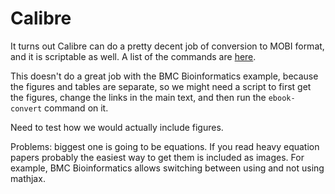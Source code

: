 # Calibre

It turns out Calibre can do a pretty decent job of conversion to MOBI format,
and it is scriptable as well. A list of the commands are [here](http://manual.calibre-ebook.com/cli/cli-index.html). 

This doesn't do a great job with the BMC Bioinformatics example, because the 
figures and tables are separate, so we might need a script to first get the 
figures, change the links in the main text, and then run the `ebook-convert`
command on it.

Need to test how we would actually include figures.

Problems: biggest one is going to be equations. If you read heavy equation
papers probably the easiest way to get them is included as images. For example, 
BMC Bioinformatics allows switching between using and not using mathjax.


